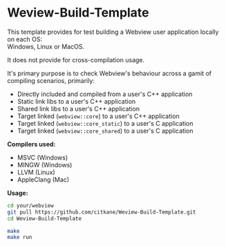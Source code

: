 # Weview-Build-Template
This template provides for test building a Webview user application locally on each OS:<br>
Windows, Linux or MacOS.

It does not provide for cross-compilation usage.

It's primary purpose is to check Webview's behaviour across a gamit of compiling scenarios, primarily:
- Directly included and compiled from a user's C++ application
- Static link libs to a user's C++ application
- Shared link libs to a user's C++ application
- Target linked (`webview::core`) to a user's C++ application
- Target linked (`webview::core_static`) to a user's C application
- Target linked (`webview::core_shared`) to a user's C application

**Compilers used:**
- MSVC (Windows)
- MINGW (Windows)
- LLVM (Linux)
- AppleClang (Mac)

**Usage:**
```bash
cd your/webview
git pull https://github.com/citkane/Weview-Build-Template.git
cd Weview-Build-Template

make
make run
```
